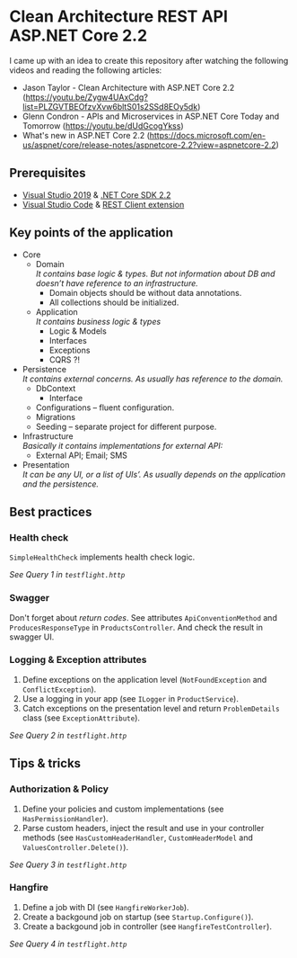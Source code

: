 # Clean Architecture REST API ASP.NET Core 2.2

I came up with an idea to create this repository after watching the following videos and reading the following articles:
* Jason Taylor - Clean Architecture with ASP.NET Core 2.2 (https://youtu.be/Zygw4UAxCdg?list=PLZGVTBEOfzvXvw6bltS01s2SSd8EOy5dk)
*	Glenn Condron - APIs and Microservices in ASP.NET Core Today and Tomorrow (https://youtu.be/dUdGcogYkss)
*	What's new in ASP.NET Core 2.2 (https://docs.microsoft.com/en-us/aspnet/core/release-notes/aspnetcore-2.2?view=aspnetcore-2.2)

## Prerequisites
* [Visual Studio 2019](https://www.visualstudio.com/downloads/) & [.NET Core SDK 2.2](https://www.microsoft.com/net/download/dotnet-core/2.2)
* [Visual Studio Code](https://code.visualstudio.com) & [REST Client extension](https://github.com/Huachao/vscode-restclient)

## Key points of the application
*	Core
	*	Domain<br />
		_It contains base logic & types. But not information about DB and doesn’t have reference to an infrastructure._
		*	Domain objects should be without data annotations.
		*	All collections should be initialized.
	*	Application<br />
		_It contains business logic & types_
		*	Logic & Models
		*	Interfaces
		*	Exceptions
		*	CQRS ?!
*	Persistence<br />
	_It contains external concerns. As usually has reference to the domain._
	*	DbContext
		*	Interface
	*	Configurations – fluent configuration.
	*	Migrations
	*	Seeding – separate project for different purpose.
*	Infrastructure<br />
	_Basically it contains implementations for external API:_
	*	External API; Email; SMS
*	Presentation<br />
	_It can be any UI, or a list of UIs’. As usually depends on the application and the persistence._

## Best practices
### Health check
`SimpleHealthCheck` implements health check logic.

_See Query 1 in `testflight.http`_

### Swagger
Don't forget about _return codes_. See attributes `ApiConventionMethod` and `ProducesResponseType` in `ProductsController`. And check the result in swagger UI.

### Logging & Exception attributes
1. Define exceptions on the application level (`NotFoundException` and `ConflictException`).
2. Use a logging in your app (see `ILogger` in `ProductService`).
3. Catch exceptions on the presentation level and return `ProblemDetails` class (see `ExceptionAttribute`).

_See Query 2 in `testflight.http`_

## Tips & tricks
### Authorization & Policy
1. Define your policies and custom implementations (see `HasPermissionHandler`).
2. Parse custom headers, inject the result and use in your controller methods (see `HasCustomHeaderHandler`, `CustomHeaderModel` and `ValuesController.Delete()`).

_See Query 3 in `testflight.http`_

### Hangfire
1. Define a job with DI (see `HangfireWorkerJob`).
2. Create a backgound job on startup (see `Startup.Configure()`).
3. Create a backgound job in controller (see `HangfireTestController`).

_See Query 4 in `testflight.http`_
